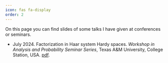 ```yaml
---
icon: fas fa-display
order: 2
---
```


On this page you can find slides of some talks I have given at conferences or seminars.

- July 2024. Factorization in Haar system Hardy spaces. *Workshop in Analysis and Probability Seminar Series*, Texas A&M University, College Station, USA. [pdf](/assets/pdf/2024_factorization-in-haar-system-hardy-spaces_texas.pdf).

